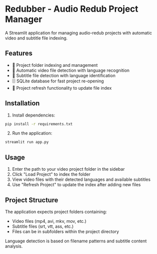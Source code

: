 # Redubber - Audio Redub Project Manager

A Streamlit application for managing audio-redub projects with automatic video and subtitle file indexing.

## Features

- 📁 Project folder indexing and management
- 🎥 Automatic video file detection with language recognition
- 📝 Subtitle file detection with language identification
- 🗄️ SQLite database for fast project re-opening
- 🔄 Project refresh functionality to update file index

## Installation

1. Install dependencies:
```bash
pip install -r requirements.txt
```

2. Run the application:
```bash
streamlit run app.py
```

## Usage

1. Enter the path to your video project folder in the sidebar
2. Click "Load Project" to index the folder
3. View video files with their detected languages and available subtitles
4. Use "Refresh Project" to update the index after adding new files

## Project Structure

The application expects project folders containing:
- Video files (mp4, avi, mkv, mov, etc.)
- Subtitle files (srt, vtt, ass, etc.)
- Files can be in subfolders within the project directory

Language detection is based on filename patterns and subtitle content analysis.